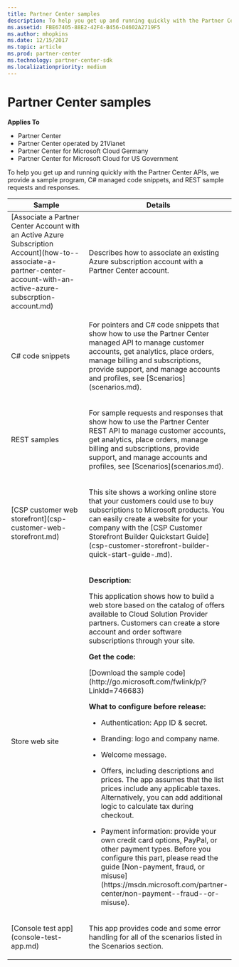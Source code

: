 ```yaml
---
title: Partner Center samples
description: To help you get up and running quickly with the Partner Center APIs, we provide a sample program, C\ managed code snippets, and REST sample requests and responses.
ms.assetid: FBE67405-88E2-42F4-B456-D4602A2719F5
ms.author: mhopkins
ms.date: 12/15/2017
ms.topic: article
ms.prod: partner-center
ms.technology: partner-center-sdk
ms.localizationpriority: medium
---
```


# Partner Center samples


**Applies To**

-   Partner Center
-   Partner Center operated by 21Vianet
-   Partner Center for Microsoft Cloud Germany
-   Partner Center for Microsoft Cloud for US Government

To help you get up and running quickly with the Partner Center APIs, we provide a sample program, C# managed code snippets, and REST sample requests and responses.

<table>
<colgroup>
<col width="50%" />
<col width="50%" />
</colgroup>
<thead>
<tr class="header">
<th>Sample</th>
<th>Details</th>
</tr>
</thead>
<tbody>
<tr class="odd">
<td>[Associate a Partner Center Account with an Active Azure Subscription Account](how-to--associate-a-partner-center-account-with-an-active-azure-subscrption-account.md)</td>
<td><p>Describes how to associate an existing Azure subscription account with a Partner Center account.</p></td>
</tr>
<tr class="even">
<td>C# code snippets</td>
<td><p>For pointers and C# code snippets that show how to use the Partner Center managed API to manage customer accounts, get analytics, place orders, manage billing and subscriptions, provide support, and manage accounts and profiles, see [Scenarios](scenarios.md).</p></td>
</tr>
<tr class="odd">
<td>REST samples</td>
<td><p>For sample requests and responses that show how to use the Partner Center REST API to manage customer accounts, get analytics, place orders, manage billing and subscriptions, provide support, and manage accounts and profiles, see [Scenarios](scenarios.md).</p></td>
</tr>
<tr class="even">
<td>[CSP customer web storefront](csp-customer-web-storefront.md)</td>
<td><p>This site shows a working online store that your customers could use to buy subscriptions to Microsoft products. You can easily create a website for your company with the [CSP Customer Storefront Builder Quickstart Guide](csp-customer-storefront-builder-quick-start-guide-.md).</p></td>
</tr>
<tr class="odd">
<td>Store web site</td>
<td><p><strong>Description:</strong></p>
<p>This application shows how to build a web store based on the catalog of offers available to Cloud Solution Provider partners. Customers can create a store account and order software subscriptions through your site.</p>
<p><strong>Get the code:</strong></p>
<p>[Download the sample code](http://go.microsoft.com/fwlink/p/?LinkId=746683)</p>
<p><strong>What to configure before release:</strong></p>
<ul>
<li><p>Authentication: App ID &amp; secret.</p></li>
<li><p>Branding: logo and company name.</p></li>
<li><p>Welcome message.</p></li>
<li><p>Offers, including descriptions and prices. The app assumes that the list prices include any applicable taxes. Alternatively, you can add additional logic to calculate tax during checkout.</p></li>
<li><p>Payment information: provide your own credit card options, PayPal, or other payment types. Before you configure this part, please read the guide [Non-payment, fraud, or misuse](https://msdn.microsoft.com/partner-center/non-payment--fraud--or-misuse).</p></li>
</ul></td>
</tr>
<tr class="even">
<td>[Console test app](console-test-app.md)</td>
<td><p>This app provides code and some error handling for all of the scenarios listed in the Scenarios section.</p></td>
</tr>
</tbody>
</table>

 

 

 




